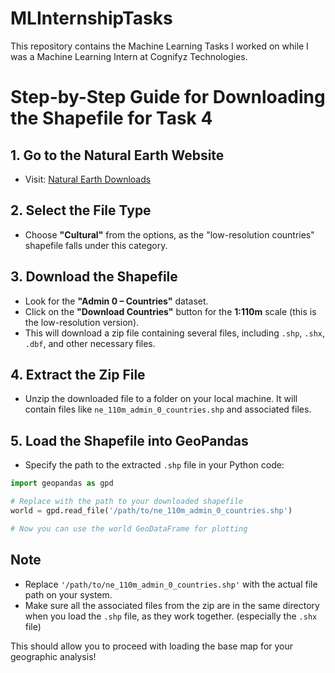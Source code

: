 # MLInternshipTasks
This repository contains the Machine Learning Tasks I worked on while I was a Machine Learning Intern at Cognifyz Technologies.

# Step-by-Step Guide for Downloading the Shapefile for Task 4

## 1. Go to the Natural Earth Website
- Visit: [Natural Earth Downloads](https://www.naturalearthdata.com/downloads/)

## 2. Select the File Type
- Choose **"Cultural"** from the options, as the "low-resolution countries" shapefile falls under this category.

## 3. Download the Shapefile
- Look for the **"Admin 0 – Countries"** dataset.
- Click on the **"Download Countries"** button for the **1:110m** scale (this is the low-resolution version).
- This will download a zip file containing several files, including `.shp`, `.shx`, `.dbf`, and other necessary files.

## 4. Extract the Zip File
- Unzip the downloaded file to a folder on your local machine. It will contain files like `ne_110m_admin_0_countries.shp` and associated files.

## 5. Load the Shapefile into GeoPandas
- Specify the path to the extracted `.shp` file in your Python code:

```python
import geopandas as gpd

# Replace with the path to your downloaded shapefile
world = gpd.read_file('/path/to/ne_110m_admin_0_countries.shp')

# Now you can use the world GeoDataFrame for plotting
```

## Note
- Replace `'/path/to/ne_110m_admin_0_countries.shp'` with the actual file path on your system.
- Make sure all the associated files from the zip are in the same directory when you load the `.shp` file, as they work together. (especially the `.shx` file)

This should allow you to proceed with loading the base map for your geographic analysis!

